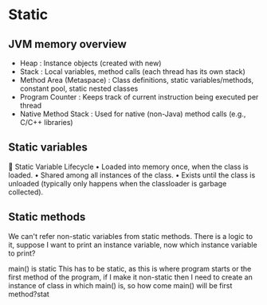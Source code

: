 # Static

## JVM memory overview

- Heap : Instance objects (created with new)
- Stack : Local variables, method calls (each thread has its own stack)
- Method Area (Metaspace) : Class definitions, static variables/methods, constant pool, static nested classes
- Program Counter : Keeps track of current instruction being executed per thread
- Native Method Stack : Used for native (non-Java) method calls (e.g., C/C++ libraries)


## Static variables

🔸 Static Variable Lifecycle
•	Loaded into memory once, when the class is loaded.
•	Shared among all instances of the class.
•	Exists until the class is unloaded (typically only happens when the classloader is garbage collected).

## Static methods

We can't refer non-static variables from static methods.
    There is a logic to it, suppose I want to print an instance variable, now which instance variable to print?

main() is static
    This has to be static, as this is where program starts or the first method of the program, if I make it non-static
then I need to create an instance of class in which main() is, so how come main() will be first method?stat


